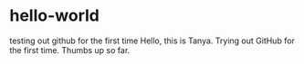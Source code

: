 # hello-world
testing out github for the first time
Hello, this is Tanya. Trying out GitHub for the first time. Thumbs up so far.
